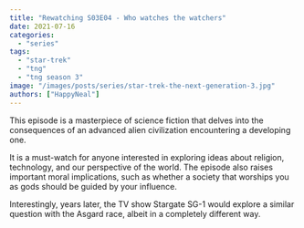 ```yaml
---
title: "Rewatching S03E04 - Who watches the watchers"
date: 2021-07-16
categories: 
  - "series"
tags: 
  - "star-trek"
  - "tng"
  - "tng season 3"
image: "/images/posts/series/star-trek-the-next-generation-3.jpg"
authors: ["HappyNeal"]
---
```

This episode is a masterpiece of science fiction that delves into the consequences of an advanced alien civilization encountering a developing one.

It is a must-watch for anyone interested in exploring ideas about religion, technology, and our perspective of the world. The episode also raises important moral implications, such as whether a society that worships you as gods should be guided by your influence.

Interestingly, years later, the TV show Stargate SG-1 would explore a similar question with the Asgard race, albeit in a completely different way.
